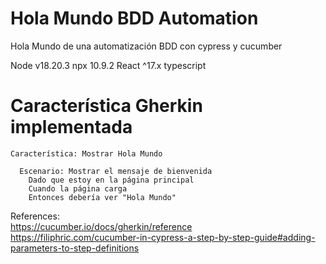 # Hola Mundo BDD Automation
Hola Mundo de una automatización BDD con cypress y cucumber

Node v18.20.3
npx 10.9.2
React ^17.x
typescript


#  Característica Gherkin implementada

```
Característica: Mostrar Hola Mundo

  Escenario: Mostrar el mensaje de bienvenida
    Dado que estoy en la página principal
    Cuando la página carga
    Entonces debería ver "Hola Mundo"
```

References: \
https://cucumber.io/docs/gherkin/reference \
https://filiphric.com/cucumber-in-cypress-a-step-by-step-guide#adding-parameters-to-step-definitions

